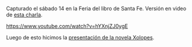 <html><body><p>Capturado el sábado 14 en la Feria del libro de Santa Fe. Versión en video de <a href="http://www.juanjoconti.com.ar/2014/08/18/como-un-programador-escribe-una-novela/">esta charla</a>.



https://www.youtube.com/watch?v=hYXnjZJ0ygE



Luego de esto hicimos la <a href="http://www.juanjoconti.com.ar/2014/09/16/presentacion-de-la-novela-xolopes-video/">presentación de la novela Xolopes</a>.</p></body></html>